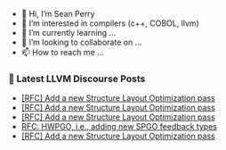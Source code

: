 - 👋 Hi, I’m Sean Perry
- 👀 I’m interested in compilers (c++, COBOL, llvm)
- 🌱 I’m currently learning ...
- 💞️ I’m looking to collaborate on ...
- 📫 How to reach me ...

<!---
s66perry/s66perry is a ✨ special ✨ repository because its `README.md` (this file) appears on your GitHub profile.
You can click the Preview link to take a look at your changes.
--->
### 📕 Latest LLVM Discourse Posts

<!-- DISCOURSE-LLVM:START -->
- [[RFC] Add a new Structure Layout Optimization pass](https://discourse.llvm.org/t/rfc-add-a-new-structure-layout-optimization-pass/80596#post_15)
- [[RFC] Add a new Structure Layout Optimization pass](https://discourse.llvm.org/t/rfc-add-a-new-structure-layout-optimization-pass/80596#post_14)
- [[RFC] Add a new Structure Layout Optimization pass](https://discourse.llvm.org/t/rfc-add-a-new-structure-layout-optimization-pass/80596#post_13)
- [RFC: HWPGO, i.e., adding new SPGO feedback types](https://discourse.llvm.org/t/rfc-hwpgo-i-e-adding-new-spgo-feedback-types/80582#post_9)
- [[RFC] Add a new Structure Layout Optimization pass](https://discourse.llvm.org/t/rfc-add-a-new-structure-layout-optimization-pass/80596#post_12)
<!-- DISCOURSE-LLVM:END -->

